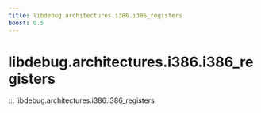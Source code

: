 ```yaml
---
title: libdebug.architectures.i386.i386_registers
boost: 0.5
---
```

# libdebug.architectures.i386.i386_registers
::: libdebug.architectures.i386.i386_registers

